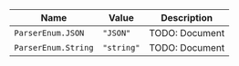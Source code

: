 | Name | Value | Description |
| ---- | ----- | ----------- |
| `ParserEnum.JSON` | `"JSON"` | TODO: Document |
| `ParserEnum.String` | `"string"` | TODO: Document |
